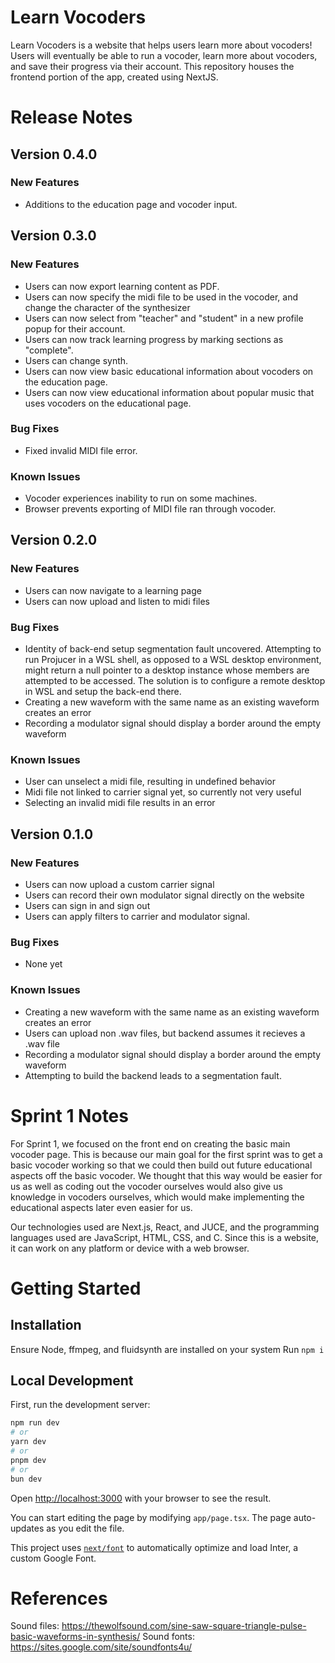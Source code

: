 # Learn Vocoders
Learn Vocoders is a website that helps users learn more about vocoders! Users will eventually be able to run a vocoder, learn more about vocoders, and save their progress via their account. This repository houses the frontend portion of the app, created using NextJS.

# Release Notes
## Version 0.4.0
### New Features
- Additions to the education page and vocoder input.

## Version 0.3.0
### New Features
- Users can now export learning content as PDF.
- Users can now specify the midi file to be used in the vocoder, and change the character of the synthesizer
- Users can now select from "teacher" and "student" in a new profile popup for their account.
- Users can now track learning progress by marking sections as "complete".
- Users can change synth.
- Users can now view basic educational information about vocoders on the education page.
- Users can now view educational information about popular music that uses vocoders on the educational page.

### Bug Fixes
- Fixed invalid MIDI file error.

### Known Issues
- Vocoder experiences inability to run on some machines.
- Browser prevents exporting of MIDI file ran through vocoder.

## Version 0.2.0
### New Features
 - Users can now navigate to a learning page
 - Users can now upload and listen to midi files

### Bug Fixes
- Identity of back-end setup segmentation fault uncovered. Attempting to run Projucer in a WSL shell, as opposed to a WSL desktop environment, might return a null pointer to a desktop instance whose members are attempted to be accessed. The solution is to configure a remote desktop in WSL and setup the back-end there.
- Creating a new waveform with the same name as an existing waveform creates an error
- Recording a modulator signal should display a border around the empty waveform

### Known Issues
- User can unselect a midi file, resulting in undefined behavior
- Midi file not linked to carrier signal yet, so currently not very useful
- Selecting an invalid midi file results in an error

## Version 0.1.0
### New Features
- Users can now upload a custom carrier signal
- Users can record their own modulator signal directly on the website
- Users can sign in and sign out
- Users can apply filters to carrier and modulator signal.

### Bug Fixes
- None yet

### Known Issues
- Creating a new waveform with the same name as an existing waveform creates an error
- Users can upload non .wav files, but backend assumes it recieves a .wav file
- Recording a modulator signal should display a border around the empty waveform
- Attempting to build the backend leads to a segmentation fault.

# Sprint 1 Notes
For Sprint 1, we focused on the front end on creating the basic main vocoder page. This is because
our main goal for the first sprint was to get a basic vocoder working so that we could then
build out future educational aspects off the basic vocoder. We thought that this way would be
easier for us as well as coding out the vocoder ourselves would also give us knowledge in vocoders
ourselves, which would make implementing the educational aspects later even easier for us.


Our technologies used are Next.js, React, and JUCE, and the programming languages used are JavaScript, HTML, CSS, and C. Since this is a website, it can work on any platform or device with a web browser.

# Getting Started
## Installation
Ensure Node, ffmpeg, and fluidsynth are installed on your system
Run `npm i`

## Local Development
First, run the development server:

```bash
npm run dev
# or
yarn dev
# or
pnpm dev
# or
bun dev
```

Open [http://localhost:3000](http://localhost:3000) with your browser to see the result.

You can start editing the page by modifying `app/page.tsx`. The page auto-updates as you edit the file.

This project uses [`next/font`](https://nextjs.org/docs/basic-features/font-optimization) to automatically optimize and load Inter, a custom Google Font.

# References
Sound files: https://thewolfsound.com/sine-saw-square-triangle-pulse-basic-waveforms-in-synthesis/
Sound fonts: https://sites.google.com/site/soundfonts4u/ 
